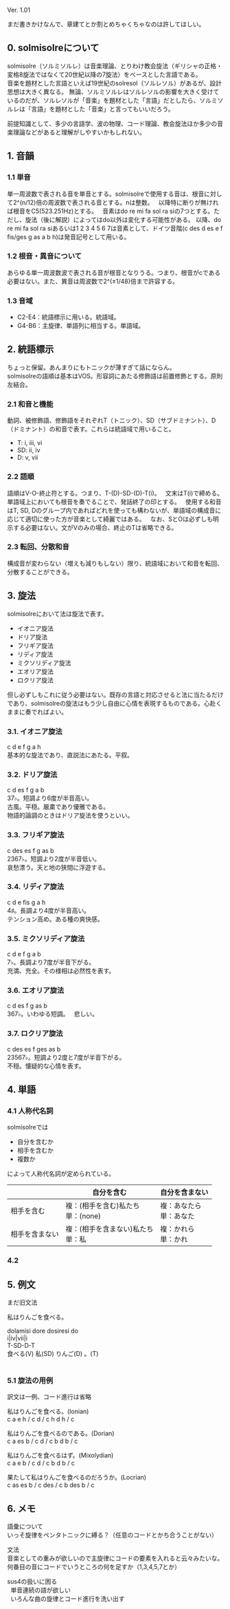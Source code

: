 Ver. 1.01  
  
まだ書きかけなんで、章建てとか割とめちゃくちゃなのは許してほしい。  

## 0. solmisolreについて  
solmisolre（ソルミソルレ）は音楽理論、とりわけ教会旋法（ギリシャの正格・変格8旋法ではなくて20世紀以降の7旋法）をベースとした言語である。  
音楽を題材とした言語といえば19世紀のsolresol（ソルレソル）があるが、設計思想は大きく異なる。
無論、ソルミソルレはソルレソルの影響を大きく受けているのだが、ソルレソルが「音楽」を題材とした「言語」だとしたら、ソルミソルレは「言語」を題材とした「音楽」と言ってもいいだろう。  
  
前提知識として、多少の言語学、波の物理、コード理論、教会旋法ほか多少の音楽理論などがあると理解がしやすいかもしれない。

## 1. 音韻  
### 1.1 単音
単一周波数で表される音を単音とする。solmisolreで使用する音は、根音に対して2^(n/12)倍の周波数で表される音とする。nは整数。  
以降特に断りが無ければ根音をC5(523.251Hz)とする。  
音素はdo re mi fa sol ra siの7つとする。ただし、旋法（後に解説）によってはdo以外は変化する可能性がある。
以降、do re mi fa sol ra siあるいは1 2 3 4 5 6 7は音素として、ドイツ音階(c des d es e f fis/ges g as a b h)は発音記号として用いる。

### 1.2 根音・異音について
あらゆる単一周波数波で表される音が根音となりうる。つまり、根音がcである必要はない。また、異音は周波数で2^(±1/48)倍まで許容する。

### 1.3 音域  
- C2-E4：統語標示に用いる。統語域。   
- G4-B6：主旋律、単語列に相当する。単語域。  

## 2. 統語標示  
ちょっと保留。あんまりにもトニックが薄すぎて話にならん。   
solmisolreの語順は基本はVOS。形容詞にあたる修飾語は前置修飾とする。原則左結合。  

### 2.1 和音と機能
動詞、被修飾語、修飾語をそれぞれT（トニック）、SD（サブドミナント）、D（ドミナント）の和音で表す。これらは統語域で用いること。  
- T: i, iii, vi  
- SD: ii, iv  
- D: v, vii  

### 2.2 語順  
語順はV-O-終止符とする。つまり、T-(D)-SD-(D)-T(i)。  
文末はT(i)で締める。単語域上においても根音を奏でることで、発話終了の印とする。  
使用する和音はT, SD, Dのグループ内であればどれを使っても構わないが、単語域の構成音に応じて適切に使った方が音楽として綺麗ではある。  
なお、SとOは必ずしも明示する必要はない。文がVのみの場合、終止のTは省略できる。  

### 2.3 転回、分散和音
構成音が変わらない（増えも減りもしない）限り、統語域において和音を転回、分散することができる。  

## 3. 旋法  
solmisolreにおいて法は旋法で表す。  
- イオニア旋法
- ドリア旋法
- フリギア旋法
- リディア旋法
- ミクソリディア旋法
- エオリア旋法
- ロクリア旋法

但し必ずしもこれに従う必要はない。既存の言語と対応させると法に当たるだけであり、solmisolreの旋法はもう少し自由に心情を表現するものである。心赴くままに奏でればよい。  

### 3.1. イオニア旋法
c d e f g a h  
基本的な旋法であり、直説法にあたる。平叙。  

### 3.2. ドリア旋法
c d es f g a b  
37♭。短調より6度が半音高い。  
古風。平穏。厳粛であり優雅である。  
物語的論調のときはドリア旋法を使うといい。  

### 3.3. フリギア旋法
c des es f g as b  
2367♭。短調より2度が半音低い。  
哀愁漂う。天と地の狭間に浮遊する。  

### 3.4. リディア旋法
c d e fis g a h  
4♯。長調より4度が半音高い。  
テンション高め。ある種の爽快感。  

### 3.5. ミクソリディア旋法
c d e f g a b  
7♭。長調より7度が半音下がる。  
充満、充全。その様相は必然性を表す。   

### 3.6. エオリア旋法
c d es f g as b  
367♭。いわゆる短調。  
悲しい。  

### 3.7. ロクリア旋法
c des es f ges as b  
23567♭。短調より2度と7度が半音下がる。  
不穏。懐疑的な心情を表す。  

## 4. 単語    
### 4.1 人称代名詞  
solmisolreでは  
- 自分を含むか  
- 相手を含むか  
- 複数か  
  
によって人称代名詞が定められている。  
  
||自分を含む|自分を含まない|  
|----|----|----|  
|相手を含む|複：(相手を含む)私たち<br>単：(none)|複：あなたら<br>単：あなた|  
|相手を含まない|複：(相手を含まない)私たち<br>単：私|複：かれら<br>単：かれ|  
  
### 4.2  
  
  
## 5. 例文  
まだ旧文法  

私はりんごを食べる。  
  
dolamisi dore dosiresi do  
i|iv|vii|i   
T-SD-D-T  
食べる(V) 私(SD) りんご(D) 。(T)  
  
### 5.1 旋法の用例
訳文は一例、コード進行は省略  
  
私はりんごを食べる。(Ionian)  
c a e h / c d / c h d h / c  

私はりんごを食べるのである。(Dorian)  
c a es b / c d / c b d b / c  

私はりんごを食べるはず。(Mixolydian)  
c a e b / c d / c b d b / c  

果たして私はりんごを食べるのだろうか。(Locrian)  
c as es b / c des / c b des b / c  
  
## 6. メモ  
語彙について    
いっそ旋律をペンタトニックに縛る？（任意のコードとかち合うことがない）  
   
文法    
音楽としての重みが欲しいので主旋律にコードの要素を入れると云々みたいな。何番目の音にコードでいうところの何を足すか（1,3,4,5,7とか） 
   
sus4の扱いに困る   
   
単音連続の語が欲しい   
   
いろんな曲の旋律とコード進行を洗い出す
